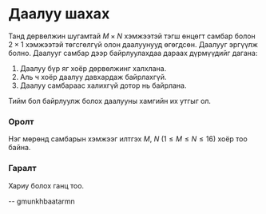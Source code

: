 Даалуу шахах
============
Танд дөрвөлжин шугамтай $M × N$ хэмжээтэй тэгш өнцөгт самбар болон $2 × 1$
хэмжээтэй төгсгөлгүй олон даалуунууд өгөгдсөн. Даалууг эргүүлж болно. Даалууг
самбар дээр байрлуулахдаа дараах дүрмүүдийг дагана:

1. Даалуу бүр яг хоёр дөрвөлжинг халхлана.
2. Аль ч хоёр даалуу давхардаж байрлахгүй.
3. Даалуу самбараас халихгүй дотор нь байрлана.

Тийм бол байрлуулж болох даалууны хамгийн их утгыг ол.


### Оролт
Нэг мөрөнд самбарын хэмжээг илтгэх $M$, $N$ ($1 ≤ M ≤ N ≤ 16$) хоёр тоо байна.


### Гаралт
Хариу болох ганц тоо.

-- gmunkhbaatarmn

